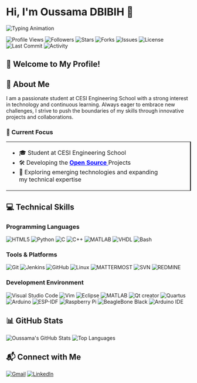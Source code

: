 # Hi, I'm Oussama DBIBIH 👋

![Typing Animation](https://readme-typing-svg.demolab.com?font=Fira+Code&weight=700&size=24&duration=2000&pause=800&color=36BCF7&center=true&vCenter=true&width=600&lines=🎓+CESI+Engineering+Student;💡+Passionate+about+Innovation+%26+Tech;📚+Never+Stop+Learning)

![Profile Views](https://komarev.com/ghpvc/?username=Ossama1999-DEV&color=blueviolet&style=flat-square)
![Followers](https://img.shields.io/github/followers/Ossama1999-DEV?style=social)
![Stars](https://img.shields.io/github/stars/Ossama1999-DEV/Ossama1999-DEV?style=social)
![Forks](https://img.shields.io/github/forks/Ossama1999-DEV/Ossama1999-DEV?style=social)
![Issues](https://img.shields.io/github/issues/Ossama1999-DEV/Ossama1999-DEV?style=social)
![License](https://img.shields.io/github/license/Ossama1999-DEV/Ossama1999-DEV?style=social)
![Last Commit](https://img.shields.io/github/last-commit/Ossama1999-DEV/Ossama1999-DEV?style=social)
![Activity](https://img.shields.io/github/commit-activity/m/Ossama1999-DEV/Ossama1999-DEV?style=social)


## 🌟 Welcome to My Profile!
## 👤 About Me
I am a passionate student at CESI Engineering School with a strong interest in technology and continuous learning. Always eager to embrace new challenges, I strive to push the boundaries of my skills through innovative projects and collaborations.

### 🚀 Current Focus

<div align="center">
  <table>
    <tr>
      <td style="text-align: left; padding-right: 80px; border-right: 2px solid black;">
        <ul>
          <li>🎓 Student at CESI Engineering School</li>
          <li>🛠️ Developing the <a href="https://github.com/Ossama1999-DEV?tab=repositories" style="color: blue; font-weight: bold;">Open Source </a>Projects</li>
          <li>🌱 Exploring emerging technologies and expanding my technical expertise</li>
        </ul>
      </td>
    </tr>
  </table>
</div>


## 💻 Technical Skills

### Programming Languages
![HTML5](https://img.shields.io/badge/html5-%23E34F26.svg?style=for-the-badge&logo=html5&logoColor=white)
![Python](https://img.shields.io/badge/python-3670A0?style=for-the-badge&logo=python&logoColor=ffdd54)
![C](https://img.shields.io/badge/c-%2300599C.svg?style=for-the-badge&logo=c&logoColor=white)
![C++](https://img.shields.io/badge/c++-%2300599C.svg?style=for-the-badge&logo=c%2B%2B&logoColor=white)
![MATLAB](https://img.shields.io/badge/MATLAB-%23000000.svg?style=for-the-badge&logo=matlab&logoColor=white)
![VHDL](https://img.shields.io/badge/VHDL-%23000000.svg?style=for-the-badge&logo=vhdl&logoColor=white)
![Bash](https://img.shields.io/badge/bash-%23121011.svg?style=for-the-badge&logo=gnu-bash&logoColor=white)


### Tools & Platforms
![Git](https://img.shields.io/badge/git-%23F05032.svg?style=for-the-badge&logo=git&logoColor=white)
![Jenkins](https://img.shields.io/badge/Jenkins-FF0000?style=for-the-badge&logo=jenkins&logoColor=white)
![GitHub](https://img.shields.io/badge/github-%23121011.svg?style=for-the-badge&logo=github&logoColor=white)
![Linux](https://img.shields.io/badge/Linux-FFD600.svg?style=for-the-badge&logo=linux&logoColor=black)
![MATTERMOST](https://img.shields.io/badge/mattermost-36BCF7.svg?style=for-the-badge&logo=mattermost&logoColor=white)
![SVN](https://img.shields.io/badge/svn-43A047.svg?style=for-the-badge&logo=subversion&logoColor=white)
![REDMINE](https://img.shields.io/badge/redmine-0074D9.svg?style=for-the-badge&logo=redmine&logoColor=white)


### Development Environment
![Visual Studio Code](https://img.shields.io/badge/Visual%20Studio%20Code-0078d7.svg?style=for-the-badge&logo=visual-studio-code&logoColor=white)
![Vim](https://img.shields.io/badge/VIM-%2311AB00.svg?style=for-the-badge&logo=vim&logoColor=white)
![Eclipse](https://img.shields.io/badge/eclipse-2C2255.svg?style=for-the-badge&logo=eclipse&logoColor=white)
![MATLAB](https://img.shields.io/badge/MATLAB-blue.svg?style=for-the-badge&logo=matlab&logoColor=white)
![Qt creator](https://img.shields.io/badge/Qt%20Creator-43A047.svg?style=for-the-badge&logo=qtcreator&logoColor=white)
![Quartus](https://img.shields.io/badge/Quartus-0078d7.svg?style=for-the-badge&logo=intel&logoColor=white)
![Arduino](https://img.shields.io/badge/Arduino-36BCF7.svg?style=for-the-badge&logo=arduino&logoColor=white)
![ESP-IDF](https://img.shields.io/badge/ESP-IDF-000000.svg?style=for-the-badge&logo=espressif&logoColor=white)
![Raspberry Pi](https://img.shields.io/badge/Raspberry%20Pi-FF007F.svg?style=for-the-badge&logo=raspberry-pi&logoColor=white)
![BeagleBone Black](https://img.shields.io/badge/BeagleBone%20Black-000000.svg?style=for-the-badge&logo=beaglebone&logoColor=white)
![Arduino IDE](https://img.shields.io/badge/Arduino%20IDE-36BCF7.svg?style=for-the-badge&logo=arduino&logoColor=white)


## 📊 GitHub Stats
![Oussama's GitHub Stats](https://github-readme-stats.vercel.app/api?username=Ossama1999-DEV&hide=issues&show_icons=true&count_private=true&theme=nightowl)
![Top Languages](https://github-readme-stats.vercel.app/api/top-langs/?username=Ossama1999-DEV&layout=compact&theme=nightowl)

## 📬 Connect with Me
[![Gmail](https://img.shields.io/badge/Gmail-D14836?style=for-the-badge&logo=gmail&logoColor=white)](mailto:dbibihossama@gmail.com)
[![LinkedIn](https://img.shields.io/badge/LinkedIn-0077B5?style=for-the-badge&logo=linkedin&logoColor=white)](https://www.linkedin.com/in/oussama-dbibih-02131b225/)